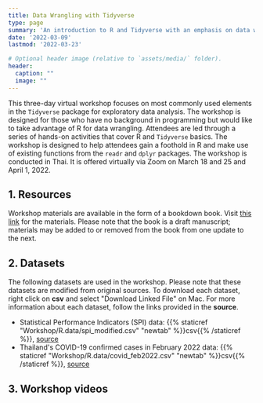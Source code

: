 ```yaml
---
title: Data Wrangling with Tidyverse
type: page
summary: 'An introduction to R and Tidyverse with an emphasis on data wrangling with dplyr'
date: '2022-03-09'
lastmod: '2022-03-23'

# Optional header image (relative to `assets/media/` folder).
header:
  caption: ""
  image: ""
---
```


This three-day virtual workshop focuses on most commonly used elements in the `Tidyverse` package for exploratory data analysis. The workshop is designed for those who have no background in programming but would like to take advantage of R for data wrangling. Attendees are led through a series of hands-on activities that cover R and `Tidyverse` basics. The workshop is designed to help attendees gain a foothold in R and make use of existing functions from the `readr` and `dplyr` packages. The workshop is conducted in Thai. It is offered virtually via Zoom on March 18 and 25 and April 1, 2022. 

## 1. Resources
Workshop materials are available in the form of a bookdown book. Visit [this link](https://bookdown.org/sakol_suethanapornkul/statisticalthinking/) for the materials. Please note that the book is a draft manuscript; materials may be added to or removed from the book from one update to the next. 


## 2. Datasets
The following datasets are used in the workshop. Please note that these datasets are modified from original sources. To download each dataset, right click on **csv** and select "Download Linked File" on Mac. For more information about each dataset, follow the links provided in the **source**.

- Statistical Performance Indicators (SPI) data: {{% staticref "Workshop/R.data/spi_modified.csv" "newtab" %}}csv{{% /staticref %}}, [source](https://datacatalog.worldbank.org/search/dataset/0037996/Statistical-Performance-Indicators)
- Thailand's COVID-19 confirmed cases in February 2022 data: {{% staticref "Workshop/R.data/covid_feb2022.csv" "newtab" %}}csv{{% /staticref %}}, [source](https://data.go.th/dataset/covid-19-daily)


## 3. Workshop videos
